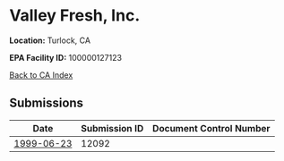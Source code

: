 # Valley Fresh, Inc.

**Location:** Turlock, CA

**EPA Facility ID:** 100000127123

[Back to CA Index](../../index.md)

## Submissions

| Date | Submission ID | Document Control Number |
|------|--------------|-------------------------|
| [1999-06-23](submissions/12092.md) | 12092 |  |
